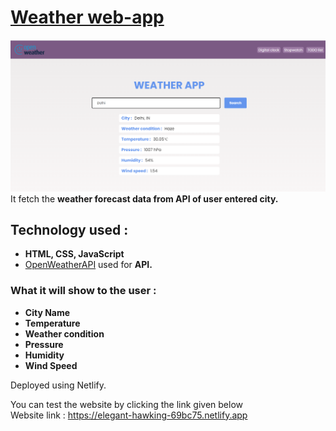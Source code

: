 # [Weather web-app](https://elegant-hawking-69bc75.netlify.app)

![](/Screenshot.png)
It fetch the **weather forecast data from API of user entered city.**

##  Technology used : 
- **HTML, CSS, JavaScript**
- [OpenWeatherAPI](https://openweathermap.org/current) used for **API.**

### What it will show to the user :
- **City Name**
- **Temperature**
- **Weather condition**
- **Pressure**
- **Humidity**
- **Wind Speed**

Deployed using Netlify.

You can test the website by clicking the link given below \
Website link : https://elegant-hawking-69bc75.netlify.app
